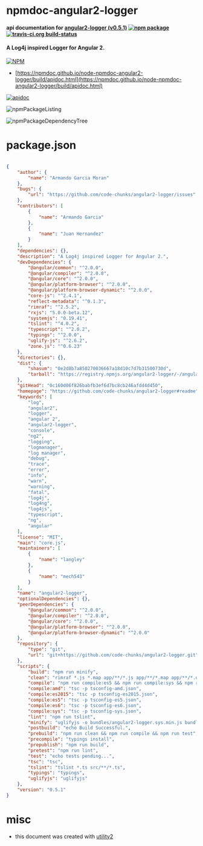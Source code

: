 # npmdoc-angular2-logger

#### api documentation for  [angular2-logger (v0.5.1)](https://github.com/code-chunks/angular2-logger#readme)  [![npm package](https://img.shields.io/npm/v/npmdoc-angular2-logger.svg?style=flat-square)](https://www.npmjs.org/package/npmdoc-angular2-logger) [![travis-ci.org build-status](https://api.travis-ci.org/npmdoc/node-npmdoc-angular2-logger.svg)](https://travis-ci.org/npmdoc/node-npmdoc-angular2-logger)

#### A Log4j inspired Logger for Angular 2.

[![NPM](https://nodei.co/npm/angular2-logger.png?downloads=true&downloadRank=true&stars=true)](https://www.npmjs.com/package/angular2-logger)

- [https://npmdoc.github.io/node-npmdoc-angular2-logger/build/apidoc.html](https://npmdoc.github.io/node-npmdoc-angular2-logger/build/apidoc.html)

[![apidoc](https://npmdoc.github.io/node-npmdoc-angular2-logger/build/screenCapture.buildCi.browser.%252Ftmp%252Fbuild%252Fapidoc.html.png)](https://npmdoc.github.io/node-npmdoc-angular2-logger/build/apidoc.html)

![npmPackageListing](https://npmdoc.github.io/node-npmdoc-angular2-logger/build/screenCapture.npmPackageListing.svg)

![npmPackageDependencyTree](https://npmdoc.github.io/node-npmdoc-angular2-logger/build/screenCapture.npmPackageDependencyTree.svg)



# package.json

```json

{
    "author": {
        "name": "Armando Garcia Moran"
    },
    "bugs": {
        "url": "https://github.com/code-chunks/angular2-logger/issues"
    },
    "contributors": [
        {
            "name": "Armando Garcia"
        },
        {
            "name": "Juan Hernandez"
        }
    ],
    "dependencies": {},
    "description": "A Log4j inspired Logger for Angular 2.",
    "devDependencies": {
        "@angular/common": "^2.0.0",
        "@angular/compiler": "^2.0.0",
        "@angular/core": "^2.0.0",
        "@angular/platform-browser": "^2.0.0",
        "@angular/platform-browser-dynamic": "^2.0.0",
        "core-js": "^2.4.1",
        "reflect-metadata": "^0.1.3",
        "rimraf": "^2.5.2",
        "rxjs": "5.0.0-beta.12",
        "systemjs": "0.19.41",
        "tslint": "^4.0.2",
        "typescript": "^2.0.2",
        "typings": "^2.0.0",
        "uglify-js": "^2.6.2",
        "zone.js": "^0.6.23"
    },
    "directories": {},
    "dist": {
        "shasum": "0e2d8b7a850270036667a18d10c7d7b31500730d",
        "tarball": "https://registry.npmjs.org/angular2-logger/-/angular2-logger-0.5.1.tgz"
    },
    "gitHead": "0c160d06f826babfb3ef6d7bc8cb246afdd4d450",
    "homepage": "https://github.com/code-chunks/angular2-logger#readme",
    "keywords": [
        "log",
        "angular2",
        "logger",
        "angular 2",
        "angular2-logger",
        "console",
        "ng2",
        "logging",
        "logmanager",
        "log manager",
        "debug",
        "trace",
        "error",
        "info",
        "warn",
        "warning",
        "fatal",
        "log4j",
        "log4ng",
        "log4js",
        "typescript",
        "ng",
        "angular"
    ],
    "license": "MIT",
    "main": "core.js",
    "maintainers": [
        {
            "name": "langley"
        },
        {
            "name": "mech543"
        }
    ],
    "name": "angular2-logger",
    "optionalDependencies": {},
    "peerDependencies": {
        "@angular/common": "^2.0.0",
        "@angular/compiler": "^2.0.0",
        "@angular/core": "^2.0.0",
        "@angular/platform-browser": "^2.0.0",
        "@angular/platform-browser-dynamic": "^2.0.0"
    },
    "repository": {
        "type": "git",
        "url": "git+https://github.com/code-chunks/angular2-logger.git"
    },
    "scripts": {
        "build": "npm run minify",
        "clean": "rimraf *.js *.map app/**/*.js app/**/*.map app/**/*.d.ts demos/*/app**/*.js demos/*/app/*.map demos/*/app/*.d.ts dist bundles",
        "compile": "npm run compile:es5 && npm run compile:sys && npm run compile:es6",
        "compile:amd": "tsc -p tsconfig-amd.json",
        "compile:es2015": "tsc -p tsconfig-es2015.json",
        "compile:es5": "tsc -p tsconfig-es5.json",
        "compile:es6": "tsc -p tsconfig-es6.json",
        "compile:sys": "tsc -p tsconfig-sys.json",
        "lint": "npm run tslint",
        "minify": "uglifyjs -o bundles/angular2-logger.sys.min.js bundles/angular2-logger.sys.js",
        "postbuild": "echo Build Successful.",
        "prebuild": "npm run clean && npm run compile && npm run test",
        "precompile": "typings install",
        "prepublish": "npm run build",
        "pretest": "npm run lint",
        "test": "echo tests pending...",
        "tsc": "tsc",
        "tslint": "tslint *.ts src/**/*.ts",
        "typings": "typings",
        "uglifyjs": "uglifyjs"
    },
    "version": "0.5.1"
}
```



# misc
- this document was created with [utility2](https://github.com/kaizhu256/node-utility2)
